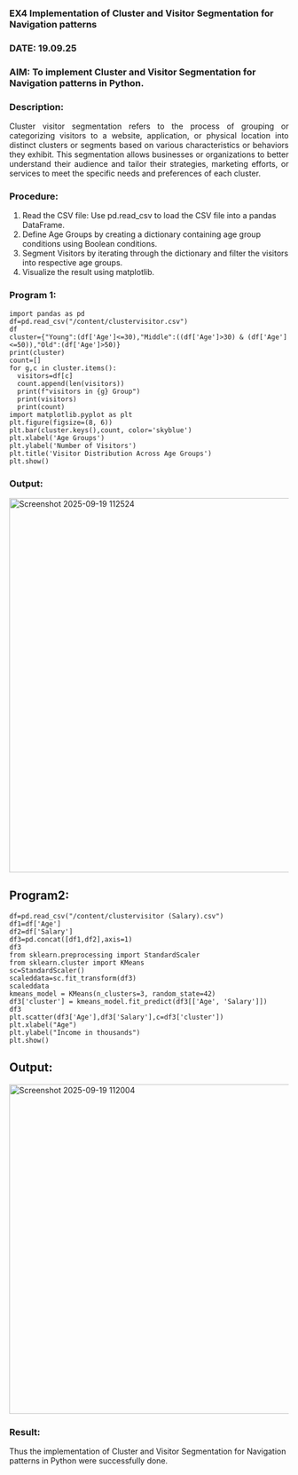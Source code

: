 ### EX4 Implementation of Cluster and Visitor Segmentation for Navigation patterns
### DATE: 19.09.25
### AIM: To implement Cluster and Visitor Segmentation for Navigation patterns in Python.
### Description:
<div align= "justify">Cluster visitor segmentation refers to the process of grouping or categorizing visitors to a website, 
  application, or physical location into distinct clusters or segments based on various characteristics or behaviors they exhibit. 
  This segmentation allows businesses or organizations to better understand their audience and tailor their strategies, marketing efforts, 
  or services to meet the specific needs and preferences of each cluster.</div>
  
### Procedure:
1) Read the CSV file: Use pd.read_csv to load the CSV file into a pandas DataFrame.
2) Define Age Groups by creating a dictionary containing age group conditions using Boolean conditions.
3) Segment Visitors by iterating through the dictionary and filter the visitors into respective age groups.
4) Visualize the result using matplotlib.

### Program 1:
```
import pandas as pd
df=pd.read_csv("/content/clustervisitor.csv")
df
cluster={"Young":(df['Age']<=30),"Middle":((df['Age']>30) & (df['Age']<=50)),"Old":(df['Age']>50)}
print(cluster)
count=[]
for g,c in cluster.items():
  visitors=df[c]
  count.append(len(visitors))
  print(f"visitors in {g} Group")
  print(visitors)
  print(count)
import matplotlib.pyplot as plt
plt.figure(figsize=(8, 6))
plt.bar(cluster.keys(),count, color='skyblue')
plt.xlabel('Age Groups')
plt.ylabel('Number of Visitors')
plt.title('Visitor Distribution Across Age Groups')
plt.show()
```
### Output:
<img width="896" height="675" alt="Screenshot 2025-09-19 112524" src="https://github.com/user-attachments/assets/6f11a8ad-04fd-444d-b70f-230b964462a2" />


## Program2:
```
df=pd.read_csv("/content/clustervisitor (Salary).csv")
df1=df['Age']
df2=df['Salary']
df3=pd.concat([df1,df2],axis=1)
df3
from sklearn.preprocessing import StandardScaler
from sklearn.cluster import KMeans
sc=StandardScaler()
scaleddata=sc.fit_transform(df3)
scaleddata
kmeans_model = KMeans(n_clusters=3, random_state=42)
df3['cluster'] = kmeans_model.fit_predict(df3[['Age', 'Salary']])
df3
plt.scatter(df3['Age'],df3['Salary'],c=df3['cluster'])
plt.xlabel("Age")
plt.ylabel("Income in thousands")
plt.show()
```
## Output:
<img width="788" height="594" alt="Screenshot 2025-09-19 112004" src="https://github.com/user-attachments/assets/062a1dcb-5752-4c75-a907-8d85b054c251" />


### Result:
 Thus the implementation of Cluster and Visitor Segmentation for Navigation patterns in Python were successfully done.
